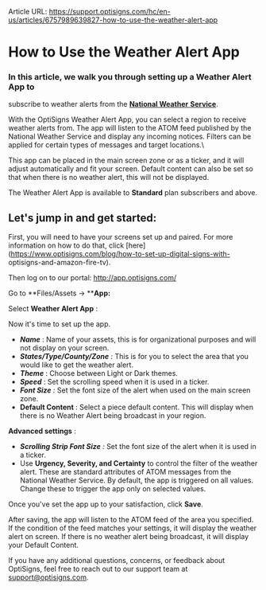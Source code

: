 Article URL: https://support.optisigns.com/hc/en-us/articles/6757989639827-how-to-use-the-weather-alert-app

# How to Use the Weather Alert App

### In this article, we walk you through setting up a Weather Alert App to
subscribe to weather alerts from the [**National Weather**
**Service**](https://www.weather.gov/).

With the OptiSigns Weather Alert App, you can select a region to receive
weather alerts from. The app will listen to the ATOM feed published by the
National Weather Service and display any incoming notices. Filters can be
applied for certain types of messages and target locations.\

This app can be placed in the main screen zone or as a ticker, and it will
adjust automatically and fit your screen. Default content can also be set so
that when there is no weather alert, this will not be displayed.

The Weather Alert App is available to **Standard** plan subscribers and above.

## **Let's jump in and get started:**

First, you will need to have your screens set up and paired. For more
information on how to do that, click
[here](https://www.optisigns.com/blog/how-to-set-up-digital-signs-with-
optisigns-and-amazon-fire-tv).

Then log on to our portal: <http://app.optisigns.com/>

Go to **Files/Assets → ****App:**

Select **Weather Alert App** :

Now it's time to set up the app.

  * **_Name_** : Name of your assets, this is for organizational purposes and will not display on your screen.
  * **_States/Type/County/Zone_** : This is for you to select the area that you would like to get the weather alert.
  * **_Theme_** : Choose between Light or Dark themes.
  * **_Speed_** : Set the scrolling speed when it is used in a ticker.
  * _**Font Size** :_ Set the font size of the alert when used on the main screen zone.
  * **Default Content** : Select a piece default content. This will display when there is no Weather Alert being broadcast in your region.

**Advanced settings** :

  * _**Scrolling Strip Font Size** :_ Set the font size of the alert when it is used in a ticker.
  * Use **Urgency, Severity, and Certainty** to control the filter of the weather alert. These are standard attributes of ATOM messages from the National Weather Service. By default, the app is triggered on all values. Change these to trigger the app only on selected values.

Once you've set the app up to your satisfaction, click **Save**.

After saving, the app will listen to the ATOM feed of the area you specified.
If the condition of the feed matches your settings, it will display the
weather alert on screen. If there is no weather alert being broadcast, it will
display your Default Content.

If you have any additional questions, concerns, or feedback about OptiSigns,
feel free to reach out to our support team at
[support@optisigns.com](mailto:support@optisigns.com).


